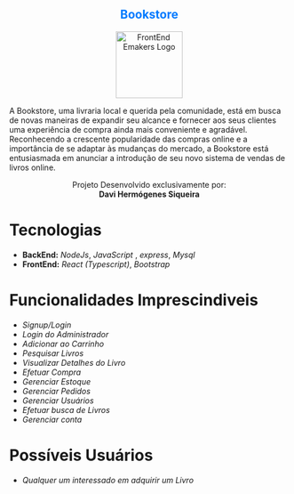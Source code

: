 <h2 align="center" style="color: #007BFF;" class="text-center"> Bookstore </h2>

<p align="center">
  <img src="https://cdn-icons-png.flaticon.com/128/2232/2232688.png" alt="FrontEnd Emakers Logo", width="120", height="120">
</p>
                    
A Bookstore, uma livraria local e querida pela comunidade, está em busca de novas maneiras de expandir seu alcance e fornecer aos seus clientes uma experiência de compra ainda mais conveniente e agradável. Reconhecendo a crescente popularidade das compras online e a importância de se adaptar às mudanças do mercado, a Bookstore está entusiasmada em anunciar a introdução de seu novo sistema de vendas de livros online.  


 <p align="center">
  Projeto Desenvolvido exclusivamente por:<br>
  <strong>Davi Hermógenes Siqueira</strong>
</p>

# Tecnologias
* **BackEnd:** *NodeJs*, *JavaScript* , *express*, *Mysql*
* **FrontEnd:** *React (Typescript)*, *Bootstrap*


# Funcionalidades Imprescindiveis
* *Signup/Login*
* *Login do Administrador*
* *Adicionar ao Carrinho*
* *Pesquisar Livros*
* *Visualizar Detalhes do Livro*
* *Efetuar Compra*
* *Gerenciar Estoque*
* *Gerenciar Pedidos*
* *Gerenciar Usuários*
* *Efetuar busca de Livros*
* *Gerenciar conta*
# Possíveis Usuários
* *Qualquer um interessado em adquirir um Livro*

 
